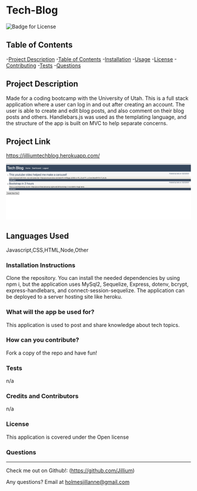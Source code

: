 # Tech-Blog

  ![Badge for License](https://img.shields.io/badge/license-Open-informational)
  
  ## Table of Contents
  -[Project Description](#projectDescription)
  -[Table of Contents](#tableofContents)
  -[Installation](#installation)
  -[Usage](#usage)
  -[License](#license)
  -[Contributing](#contributing)
  -[Tests](#tests)
  -[Questions](#questions)


  ## Project Description 
  Made for a coding bootcamp with the University of Utah. This is a full stack application where a user can log in and out after creating an account. The user is able to create and edit blog posts, and also comment on their blog posts and others. Handlebars.js was used as the templating language, and the structure of the app is built on MVC to help separate concerns. 

  ## Project Link
  https://jilliumtechblog.herokuapp.com/

  <img src="./public/assets/images/screenshot.png">
  
  
  ## Languages Used 
  Javascript,CSS,HTML,Node,Other

  ### Installation Instructions
  Clone the repository. You can install the needed dependencies by using npm i, but the application uses MySql2, Sequelize, Express, dotenv, bcrypt, express-handlebars, and connect-session-sequelize. The application can be deployed to a server hosting site like heroku.

  ### What will the app be used for? 
  This application is used to post and share knowledge about tech topics. 

  ### How can you contribute?
  Fork a copy of the repo and have fun!

  ### Tests 
  n/a

  ### Credits and Contributors 
  n/a

  ### License
  This application is covered under the Open license
  

  ### Questions
  -------------------------------------------------------------------------------------------------------
  
  Check me out on Github!: (https://github.com/Jillium) 
  
  Any questions? Email at holmesjillanne@gmail.com
